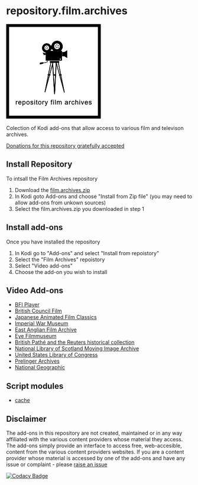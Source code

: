 # repository.film.archives

![repository.film.archives](./film.archives/resources/icon.png?dasd=asds)

Colection of Kodi add-ons that allow access to various film and televison archives.

[Donations for this repository gratefully accepted](https://www.paypal.me/fraserchapman)

## Install Repository

To intsall the Film Archives repository 

1.  Download the [film.archives.zip](https://github.com/FraserChapman/repository.film.archives/blob/master/film.archives.zip?raw=true)
2.  In Kodi goto Add-ons and choose "Install from Zip file" (you may need to allow add-ons from unkown sources)
3.  Select the film.archives.zip you downloaded in step 1

## Install add-ons

Once you have installed the repository

1.  In Kodi go to "Add-ons" and select "Install from repoistory"
2.  Select the "Film Archives" repoistory
3.  Select "Video add-ons"
4.  Choose the add-on you wish to install

## Video Add-ons

*   [BFI Player](https://github.com/FraserChapman/plugin.video.bfi.git)
*   [British Council Film](https://github.com/FraserChapman/plugin.video.bcf.git)
*   [Japanese Animated Film Classics](https://github.com/FraserChapman/plugin.video.jafc.git)
*   [Imperial War Museum](https://github.com/FraserChapman/plugin.video.iwm.git)
*   [East Anglian Film Archive](https://github.com/FraserChapman/plugin.video.eafa.git)
*   [Eye Filmmuseum](https://github.com/FraserChapman/plugin.video.eye.git)
*   [British Pathé and the Reuters historical collection](https://github.com/FraserChapman/plugin.video.bp.git)
*   [National Library of Scotland Moving Image Archive](https://github.com/FraserChapman/plugin.video.mia.git)
*   [United States Library of Congress](https://github.com/FraserChapman/plugin.video.loc.git)
*   [Prelinger Archives](https://github.com/FraserChapman/plugin.video.pa.git)
*   [National Geographic](https://github.com/FraserChapman/plugin.video.ng.git)

## Script modules

*   [cache](https://github.com/FraserChapman/script.module.cache.git)

## Disclaimer

The add-ons in this repository are not created, maintained or in any way affiliated with the various content providers whose material they access. The add-ons simply provide an interface to access free, web-accesible, content from the various content providers websites.
If you are a content provider whose material is accessed by one of the add-ons and have any issue or complaint - please [raise an issue](https://github.com/FraserChapman/repository.film.archives/issues/new?labels=DMCA)

[![Codacy Badge](https://api.codacy.com/project/badge/Grade/2e4718a1470c408e842148e253477fc3)](https://www.codacy.com/app/FraserChapman/repository.film.archives?utm_source=github.com&amp;utm_medium=referral&amp;utm_content=FraserChapman/repository.film.archives&amp;utm_campaign=Badge_Grade)
